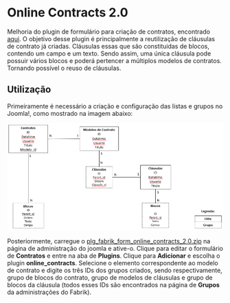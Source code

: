 # Online Contracts 2.0
Melhoria do plugin de formulário para criação de contratos, encontrado [aqui](https://github.com/pittufg/online_contracts). O objetivo desse plugin é principalmente a reutilização de cláusulas de contrato já criadas. Cláusulas essas que são constituidas de blocos, contendo um campo e um texto. Sendo assim, uma única cláusula pode possuir vários blocos e poderá pertencer a múltiplos modelos de contratos. Tornando possível o reuso de cláusulas.

## Utilização
Primeiramente é necessário a criação e configuração das listas e grupos no Joomla!, como mostrado na imagem abaixo: 

![Modelo lógico do banco de dados](img/modelo_logico.png)

Posteriormente, carregue o [plg_fabrik_form_online_contracts_2.0.zip](https://github.com/pittufg/online_contracts_2.0/releases) na página de administração do joomla e ative-o. Clique para editar o formulário de **Contratos** e entre na aba de **Plugins**. Clique para **Adicionar** e escolha o plugin **online_contracts**. Selecione o elemento correspondente ao modelo de contrato e digite os três IDs dos grupos criados, sendo respectivamente, grupo de blocos do contrato, grupo de modelos de cláusulas e grupo de blocos da cláusula (todos esses IDs são encontrados na página de **Grupos** da administrações do Fabrik).
